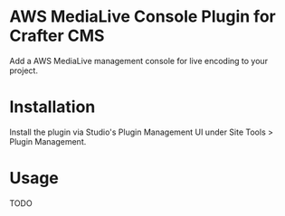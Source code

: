 # AWS MediaLive Console Plugin for Crafter CMS

Add a AWS MediaLive management console for live encoding to your project.

# Installation

Install the plugin via Studio's Plugin Management UI under Site Tools > Plugin Management.

# Usage

TODO